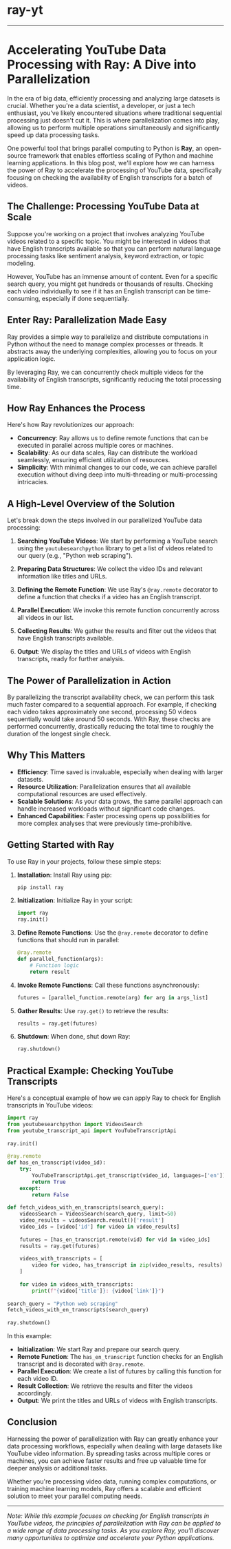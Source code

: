# ray-yt

---

# Accelerating YouTube Data Processing with Ray: A Dive into Parallelization  
   
In the era of big data, efficiently processing and analyzing large datasets is crucial. Whether you're a data scientist, a developer, or just a tech enthusiast, you've likely encountered situations where traditional sequential processing just doesn't cut it. This is where parallelization comes into play, allowing us to perform multiple operations simultaneously and significantly speed up data processing tasks.  
   
One powerful tool that brings parallel computing to Python is **Ray**, an open-source framework that enables effortless scaling of Python and machine learning applications. In this blog post, we'll explore how we can harness the power of Ray to accelerate the processing of YouTube data, specifically focusing on checking the availability of English transcripts for a batch of videos.  
   
## The Challenge: Processing YouTube Data at Scale  
   
Suppose you're working on a project that involves analyzing YouTube videos related to a specific topic. You might be interested in videos that have English transcripts available so that you can perform natural language processing tasks like sentiment analysis, keyword extraction, or topic modeling.  
   
However, YouTube has an immense amount of content. Even for a specific search query, you might get hundreds or thousands of results. Checking each video individually to see if it has an English transcript can be time-consuming, especially if done sequentially.  
   
## Enter Ray: Parallelization Made Easy  
   
Ray provides a simple way to parallelize and distribute computations in Python without the need to manage complex processes or threads. It abstracts away the underlying complexities, allowing you to focus on your application logic.  
   
By leveraging Ray, we can concurrently check multiple videos for the availability of English transcripts, significantly reducing the total processing time.  
   
## How Ray Enhances the Process  
   
Here's how Ray revolutionizes our approach:  
   
- **Concurrency**: Ray allows us to define remote functions that can be executed in parallel across multiple cores or machines.  
- **Scalability**: As our data scales, Ray can distribute the workload seamlessly, ensuring efficient utilization of resources.  
- **Simplicity**: With minimal changes to our code, we can achieve parallel execution without diving deep into multi-threading or multi-processing intricacies.  
   
## A High-Level Overview of the Solution  
   
Let's break down the steps involved in our parallelized YouTube data processing:  
   
1. **Searching YouTube Videos**: We start by performing a YouTube search using the `youtubesearchpython` library to get a list of videos related to our query (e.g., "Python web scraping").  
   
2. **Preparing Data Structures**: We collect the video IDs and relevant information like titles and URLs.  
   
3. **Defining the Remote Function**: We use Ray's `@ray.remote` decorator to define a function that checks if a video has an English transcript.  
   
4. **Parallel Execution**: We invoke this remote function concurrently across all videos in our list.  
   
5. **Collecting Results**: We gather the results and filter out the videos that have English transcripts available.  
   
6. **Output**: We display the titles and URLs of videos with English transcripts, ready for further analysis.  
   
## The Power of Parallelization in Action  
   
By parallelizing the transcript availability check, we can perform this task much faster compared to a sequential approach. For example, if checking each video takes approximately one second, processing 50 videos sequentially would take around 50 seconds. With Ray, these checks are performed concurrently, drastically reducing the total time to roughly the duration of the longest single check.  
   
## Why This Matters  
   
- **Efficiency**: Time saved is invaluable, especially when dealing with larger datasets.  
- **Resource Utilization**: Parallelization ensures that all available computational resources are used effectively.  
- **Scalable Solutions**: As your data grows, the same parallel approach can handle increased workloads without significant code changes.  
- **Enhanced Capabilities**: Faster processing opens up possibilities for more complex analyses that were previously time-prohibitive.  
   
## Getting Started with Ray  
   
To use Ray in your projects, follow these simple steps:  
   
1. **Installation**: Install Ray using pip:  
  
   ```bash  
   pip install ray  
   ```  
   
2. **Initialization**: Initialize Ray in your script:  
  
   ```python  
   import ray  
   ray.init()  
   ```  
   
3. **Define Remote Functions**: Use the `@ray.remote` decorator to define functions that should run in parallel:  
  
   ```python  
   @ray.remote  
   def parallel_function(args):  
       # Function logic  
       return result  
   ```  
   
4. **Invoke Remote Functions**: Call these functions asynchronously:  
  
   ```python  
   futures = [parallel_function.remote(arg) for arg in args_list]  
   ```  
   
5. **Gather Results**: Use `ray.get()` to retrieve the results:  
  
   ```python  
   results = ray.get(futures)  
   ```  
   
6. **Shutdown**: When done, shut down Ray:  
  
   ```python  
   ray.shutdown()  
   ```  
   
## Practical Example: Checking YouTube Transcripts  
   
Here's a conceptual example of how we can apply Ray to check for English transcripts in YouTube videos:  
   
```python  
import ray  
from youtubesearchpython import VideosSearch  
from youtube_transcript_api import YouTubeTranscriptApi  
   
ray.init()  
   
@ray.remote  
def has_en_transcript(video_id):  
    try:  
        YouTubeTranscriptApi.get_transcript(video_id, languages=['en'])  
        return True  
    except:  
        return False  
   
def fetch_videos_with_en_transcripts(search_query):  
    videosSearch = VideosSearch(search_query, limit=50)  
    video_results = videosSearch.result()['result']  
    video_ids = [video['id'] for video in video_results]  
  
    futures = [has_en_transcript.remote(vid) for vid in video_ids]  
    results = ray.get(futures)  
  
    videos_with_transcripts = [  
        video for video, has_transcript in zip(video_results, results) if has_transcript  
    ]  
  
    for video in videos_with_transcripts:  
        print(f"{video['title']}: {video['link']}")  
   
search_query = "Python web scraping"  
fetch_videos_with_en_transcripts(search_query)  
   
ray.shutdown()  
```  
   
In this example:  
   
- **Initialization**: We start Ray and prepare our search query.  
- **Remote Function**: The `has_en_transcript` function checks for an English transcript and is decorated with `@ray.remote`.  
- **Parallel Execution**: We create a list of futures by calling this function for each video ID.  
- **Result Collection**: We retrieve the results and filter the videos accordingly.  
- **Output**: We print the titles and URLs of videos with English transcripts.  
   
## Conclusion  
   
Harnessing the power of parallelization with Ray can greatly enhance your data processing workflows, especially when dealing with large datasets like YouTube video information. By spreading tasks across multiple cores or machines, you can achieve faster results and free up valuable time for deeper analysis or additional tasks.  
   
Whether you're processing video data, running complex computations, or training machine learning models, Ray offers a scalable and efficient solution to meet your parallel computing needs.  
   
---  
   
*Note: While this example focuses on checking for English transcripts in YouTube videos, the principles of parallelization with Ray can be applied to a wide range of data processing tasks. As you explore Ray, you'll discover many opportunities to optimize and accelerate your Python applications.*
